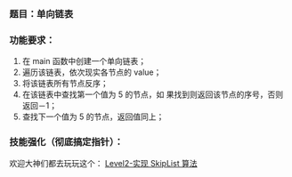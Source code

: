 ### 题目：单向链表

### 功能要求：

1. 在 main 函数中创建一个单向链表；
1. 遍历该链表，依次现实各节点的 value；
1. 将该链表所有节点反序；
1. 在该链表中查找第一个值为 5 的节点，如
果找到则返回该节点的序号，否则返回－1；
1. 查找下一个值为 5 的节点，返回值同上；

### 技能强化（彻底搞定指针）：

欢迎大神们都去玩玩这个：
[Level2-实现 SkipList 算法](../../level2/SkipList/Readme.md)
